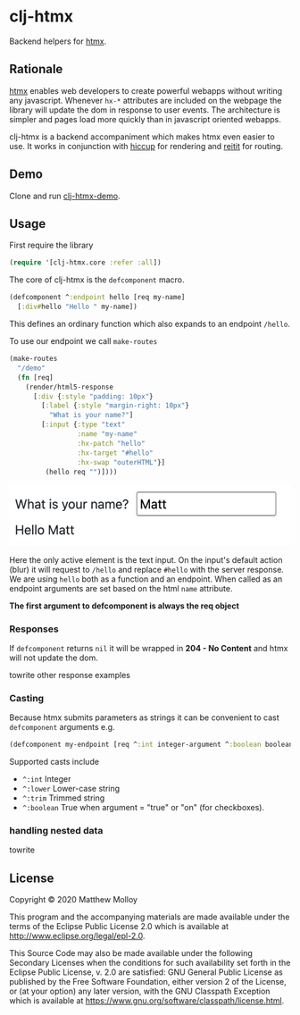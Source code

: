 # clj-htmx

Backend helpers for [htmx](https://htmx.org/).

## Rationale

[htmx](https://htmx.org/) enables web developers to create powerful webapps without writing any javascript.  Whenever `hx-*` attributes are included on the webpage the library will update the dom in response to user events.  The architecture is simpler and pages load more quickly than in javascript oriented webapps.

clj-htmx is a backend accompaniment which makes htmx even easier to use.  It works in conjunction with [hiccup](https://weavejester.github.io/hiccup/) for rendering and [reitit](https://cljdoc.org/d/metosin/reitit/0.5.10/doc/introduction) for routing.

## Demo

Clone and run [clj-htmx-demo](https://github.com/whamtet/clj-htmx-demo).

## Usage

First require the library

```clojure
(require '[clj-htmx.core :refer :all])
```

The core of clj-htmx is the `defcomponent` macro.

```clojure
(defcomponent ^:endpoint hello [req my-name]
  [:div#hello "Hello " my-name])
```

This defines an ordinary function which also expands to an endpoint `/hello`.

To use our endpoint we call `make-routes`

```clojure
(make-routes
  "/demo"
  (fn [req]
    (render/html5-response
      [:div {:style "padding: 10px"}
        [:label {:style "margin-right: 10px"}
          "What is your name?"]
        [:input {:type "text"
                 :name "my-name"
                 :hx-patch "hello"
                 :hx-target "#hello"
                 :hx-swap "outerHTML"}]
         (hello req "")])))
```

![](screenshot.png)

Here the only active element is the text input.  On the input's default action (blur) it will request to `/hello` and replace `#hello` with the server response.  We are using `hello` both as a function and an endpoint.  When called as an endpoint arguments are set based on the html `name` attribute.

**The first argument to defcomponent is always the req object**

### Responses

If `defcomponent` returns `nil` it will be wrapped in **204 - No Content** and htmx will not update the dom.

towrite other response examples

### Casting

Because htmx submits parameters as strings it can be convenient to cast `defcomponent` arguments e.g.

```clojure
(defcomponent my-endpoint [req ^:int integer-argument ^:boolean boolean-argument])
```

Supported casts include

* `^:int` Integer
* `^:lower` Lower-case string
* `^:trim` Trimmed string
* `^:boolean` True when argument = "true" or "on" (for checkboxes).

### handling nested data

towrite

## License

Copyright © 2020 Matthew Molloy

This program and the accompanying materials are made available under the
terms of the Eclipse Public License 2.0 which is available at
http://www.eclipse.org/legal/epl-2.0.

This Source Code may also be made available under the following Secondary
Licenses when the conditions for such availability set forth in the Eclipse
Public License, v. 2.0 are satisfied: GNU General Public License as published by
the Free Software Foundation, either version 2 of the License, or (at your
option) any later version, with the GNU Classpath Exception which is available
at https://www.gnu.org/software/classpath/license.html.

